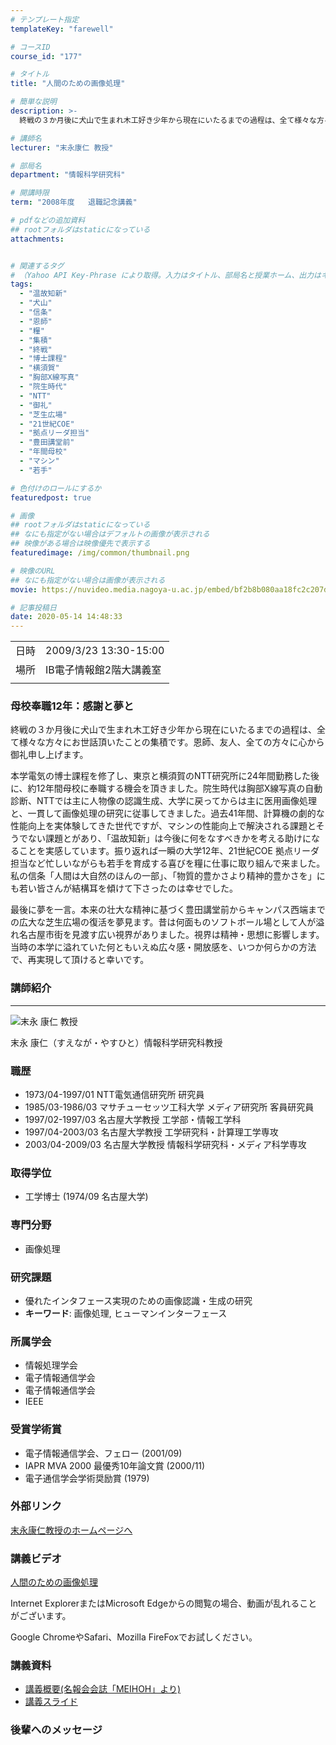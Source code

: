 ```yaml
---
# テンプレート指定
templateKey: "farewell"

# コースID
course_id: "177"

# タイトル
title: "人間のための画像処理"

# 簡単な説明
description: >-
  終戦の３か月後に犬山で生まれ木工好き少年から現在にいたるまでの過程は、全て様々な方々にお世話頂いたことの集積です。恩師、友人、全ての方々に心から御礼申し上げます。本学電気の博士課程を修了し、東京と横須賀のNTT研究所に24年間勤務した後に、約12年間母校に奉職する機会を頂きました。院生時代は胸部X線写真の自動診断、NTTでは主に人物像の認識生成、大学に戻ってからは主に医用画像処理と、一 ....

# 講師名
lecturer: "末永康仁 教授"

# 部局名
department: "情報科学研究科"

# 開講時限
term: "2008年度	退職記念講義"

# pdfなどの追加資料
## rootフォルダはstaticになっている
attachments:


# 関連するタグ
# （Yahoo API Key-Phrase により取得。入力はタイトル、部局名と授業ホーム、出力はキーフレーズ（tags））
tags:
  - "温故知新"
  - "犬山"
  - "信条"
  - "恩師"
  - "糧"
  - "集積"
  - "終戦"
  - "博士課程"
  - "横須賀"
  - "胸部X線写真"
  - "院生時代"
  - "NTT"
  - "御礼"
  - "芝生広場"
  - "21世紀COE"
  - "拠点リーダ担当"
  - "豊田講堂前"
  - "年間母校"
  - "マシン"
  - "若手"

# 色付けのロールにするか
featuredpost: true

# 画像
## rootフォルダはstaticになっている
## なにも指定がない場合はデフォルトの画像が表示される
## 映像がある場合は映像優先で表示する
featuredimage: /img/common/thumbnail.png

# 映像のURL
## なにも指定がない場合は画像が表示される
movie: https://nuvideo.media.nagoya-u.ac.jp/embed/bf2b8b080aa18fc2c207d1ef2709619280a3a72d

# 記事投稿日
date: 2020-05-14 14:48:33
---
```


|   |   |
|---|---|
| 日時 | 2009/3/23  13:30-15:00 |
| 場所 | IB電子情報館2階大講義室 |
|   |   |


### 母校奉職12年：感謝と夢と

終戦の３か月後に犬山で生まれ木工好き少年から現在にいたるまでの過程は、全て様々な方々にお世話頂いたことの集積です。恩師、友人、全ての方々に心から御礼申し上げます。



本学電気の博士課程を修了し、東京と横須賀のNTT研究所に24年間勤務した後に、約12年間母校に奉職する機会を頂きました。院生時代は胸部X線写真の自動診断、NTTでは主に人物像の認識生成、大学に戻ってからは主に医用画像処理と、一貫して画像処理の研究に従事してきました。過去41年間、計算機の劇的な性能向上を実体験してきた世代ですが、マシンの性能向上で解決される課題とそうでない課題とがあり、「温故知新」は今後に何をなすべきかを考える助けになることを実感しています。振り返れば一瞬の大学12年、21世紀COE 拠点リーダ担当など忙しいながらも若手を育成する喜びを糧に仕事に取り組んで来ました。私の信条「人間は大自然のほんの一部」、「物質的豊かさより精神的豊かさを」にも若い皆さんが結構耳を傾けて下さったのは幸せでした。


最後に夢を一言。本来の壮大な精神に基づく豊田講堂前からキャンパス西端までの広大な芝生広場の復活を夢見ます。昔は何面ものソフトボール場として人が溢れ名古屋市街を見渡す広い視界がありました。視界は精神・思想に影響します。当時の本学に溢れていた何ともいえぬ広々感・開放感を、いつか何らかの方法で、再実現して頂けると幸いです。



### 講師紹介
----
![末永 康仁 教授](https://ocw.nagoya-u.jp/files/177/s_suenaga.jpg) 

末永 康仁（すえなが・やすひと）情報科学研究科教授

### 職歴

* 1973/04-1997/01 NTT電気通信研究所 研究員
* 1985/03-1986/03 マサチューセッツ工科大学 メディア研究所 客員研究員
* 1997/02-1997/03 名古屋大学教授 工学部・情報工学科
* 1997/04-2003/03 名古屋大学教授 工学研究科・計算理工学専攻
* 2003/04-2009/03 名古屋大学教授 情報科学研究科・メディア科学専攻

### 取得学位

* 工学博士 (1974/09 名古屋大学)

### 専門分野

* 画像処理

### 研究課題

* 優れたインタフェース実現のための画像認識・生成の研究
* **キーワード**: 画像処理, ヒューマンインターフェース

### 所属学会

* 情報処理学会
* 電子情報通信学会
* 電子情報通信学会
* IEEE

### 受賞学術賞

* 電子情報通信学会、フェロー (2001/09)
* IAPR MVA 2000 最優秀10年論文賞 (2000/11)
* 電子通信学会学術奨励賞 (1979)

### 外部リンク

[末永康仁教授のホームページへ](http://www.suenaga.m.is.nagoya-u.ac.jp/~suenaga/)


### 講義ビデオ

[人間のための画像処理](https://nuvideo.media.nagoya-u.ac.jp/embed/bf2b8b080aa18fc2c207d1ef2709619280a3a72d)


Internet ExplorerまたはMicrosoft Edgeからの閲覧の場合、動画が乱れることがございます。

Google ChromeやSafari、Mozilla FireFoxでお試しください。

### 講義資料

* [講義概要(名報会会誌「MEIHOH」より)](https://ocw.nagoya-u.jp/files/177/2009MEIHOH17H221.pdf) 
* [講義スライド](https://ocw.nagoya-u.jp/files/177/09SuenagaFinalLecture.pdf) 

### 後輩へのメッセージ

<a target="blank" href="https://nuvideo.media.nagoya-u.ac.jp/embed/1f8fbee058b1cb01e50777edb6653b2b954d2440" width="640" height="360" frameborder="0" allowfullscreen></iframe>
-----